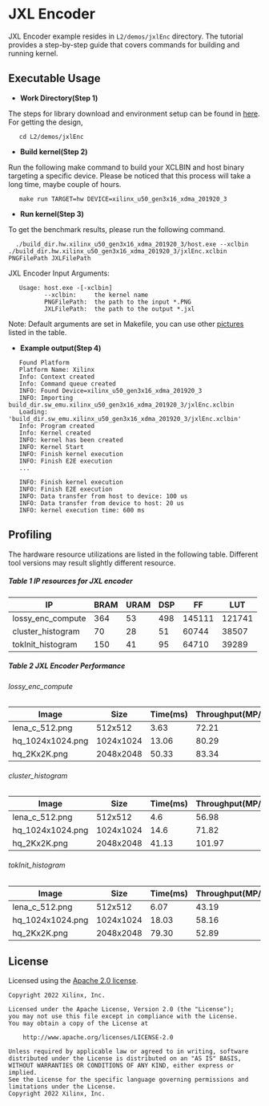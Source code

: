 JXL Encoder
===============

JXL Encoder example resides in ``L2/demos/jxlEnc`` directory. The tutorial provides a step-by-step guide that covers commands for building and running kernel.

Executable Usage
----------------

* **Work Directory(Step 1)**

The steps for library download and environment setup can be found in [here](https://github.com/Xilinx/Vitis_Libraries/tree/master/codec/L2/demos#building). For getting the design,

```
   cd L2/demos/jxlEnc
```

* **Build kernel(Step 2)**

Run the following make command to build your XCLBIN and host binary targeting a specific device. Please be noticed that this process will take a long time, maybe couple of hours.

```
   make run TARGET=hw DEVICE=xilinx_u50_gen3x16_xdma_201920_3
```   

* **Run kernel(Step 3)**

To get the benchmark results, please run the following command.

```
  ./build_dir.hw.xilinx_u50_gen3x16_xdma_201920_3/host.exe --xclbin ./build_dir.hw.xilinx_u50_gen3x16_xdma_201920_3/jxlEnc.xclbin PNGFilePath JXLFilePath 
```   

JXL Encoder Input Arguments:

```
   Usage: host.exe -[-xclbin]
          --xclbin:     the kernel name
          PNGFilePath:  the path to the input *.PNG
          JXLFilePath:  the path to the output *.jxl
```          

Note: Default arguments are set in Makefile, you can use other [pictures](https://github.com/Xilinx/Vitis_Libraries/tree/master/codec/L2/demos#pictures) listed in the table.

* **Example output(Step 4)** 

```
   Found Platform
   Platform Name: Xilinx
   Info: Context created
   Info: Command queue created
   INFO: Found Device=xilinx_u50_gen3x16_xdma_201920_3
   INFO: Importing build_dir.sw_emu.xilinx_u50_gen3x16_xdma_201920_3/jxlEnc.xclbin
   Loading: 'build_dir.sw_emu.xilinx_u50_gen3x16_xdma_201920_3/jxlEnc.xclbin'
   Info: Program created
   Info: Kernel created
   INFO: kernel has been created
   INFO: Kernel Start
   INFO: Finish kernel execution
   INFO: Finish E2E execution
   ...

   INFO: Finish kernel execution
   INFO: Finish E2E execution
   INFO: Data transfer from host to device: 100 us
   INFO: Data transfer from device to host: 20 us
   INFO: kernel execution time: 600 ms
```

Profiling
---------

The hardware resource utilizations are listed in the following table.
Different tool versions may result slightly different resource.


##### Table 1 IP resources for JXL encoder 

|      IP                |   BRAM   |   URAM   |    DSP   |    FF    |   LUT   |
|------------------------|----------|----------|----------|----------|---------|
|    lossy_enc_compute   |    364   |    53    |    498   |   145111 |  121741 |
|    cluster_histogram   |    70    |    28    |    51    |   60744  |  38507  |
|    tokInit_histogram   |    150   |    41    |    95    |   64710  |  39289  |


##### Table 2 JXL Encoder Performance
  
###### lossy_enc_compute 
|       Image       |      Size     |  Time(ms)  |  Throughput(MP/s)  |
|-------------------|---------------|------------|--------------------|
|  lena_c_512.png   |    512x512    |    3.63    |        72.21       |     
|  hq_1024x1024.png |   1024x1024   |    13.06   |        80.29       |    
|  hq_2Kx2K.png     |   2048x2048   |    50.33   |        83.34       |  
  
###### cluster_histogram 
|       Image       |      Size     |  Time(ms)  |  Throughput(MP/s)  |
|-------------------|---------------|------------|--------------------|
|  lena_c_512.png   |    512x512    |    4.6     |        56.98       |     
|  hq_1024x1024.png |   1024x1024   |    14.6    |        71.82       |    
|  hq_2Kx2K.png     |   2048x2048   |    41.13   |        101.97      |   
  
###### tokInit_histogram 
|       Image       |      Size     |   Time(ms)  |  Throughput(MP/s)  |
|-------------------|---------------|-------------|--------------------|
|  lena_c_512.png   |    512x512    |    6.07     |        43.19       |     
|  hq_1024x1024.png |   1024x1024   |    18.03    |        58.16       |    
|  hq_2Kx2K.png     |   2048x2048   |    79.30    |        52.89       |   

## License

Licensed using the [Apache 2.0 license](https://www.apache.org/licenses/LICENSE-2.0).

    Copyright 2022 Xilinx, Inc.
    
    Licensed under the Apache License, Version 2.0 (the "License");
    you may not use this file except in compliance with the License.
    You may obtain a copy of the License at
    
        http://www.apache.org/licenses/LICENSE-2.0
    
    Unless required by applicable law or agreed to in writing, software
    distributed under the License is distributed on an "AS IS" BASIS,
    WITHOUT WARRANTIES OR CONDITIONS OF ANY KIND, either express or implied.
    See the License for the specific language governing permissions and
    limitations under the License.
    Copyright 2022 Xilinx, Inc.